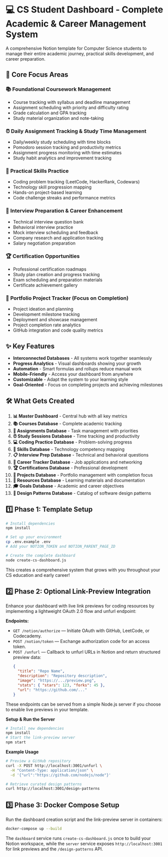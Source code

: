 # 💻 CS Student Dashboard - Complete Academic & Career Management System

A comprehensive Notion template for Computer Science students to manage their entire academic journey, practical skills development, and career preparation.

## 🎯 **Core Focus Areas**

### 📚 **Foundational Coursework Management**
- Course tracking with syllabus and deadline management
- Assignment scheduling with priority and difficulty rating
- Grade calculation and GPA tracking
- Study material organization and note-taking

### ⏰ **Daily Assignment Tracking & Study Time Management**
- Daily/weekly study scheduling with time blocks
- Pomodoro session tracking and productivity metrics
- Assignment progress monitoring with time estimates
- Study habit analytics and improvement tracking

### 💪 **Practical Skills Practice**
- Coding problem tracking (LeetCode, HackerRank, Codewars)
- Technology skill progression mapping
- Hands-on project-based learning
- Code challenge streaks and performance metrics

### 🎤 **Interview Preparation & Career Enhancement**
- Technical interview question bank
- Behavioral interview practice
- Mock interview scheduling and feedback
- Company research and application tracking
- Salary negotiation preparation

### 🏆 **Certification Opportunities**
- Professional certification roadmaps
- Study plan creation and progress tracking
- Exam scheduling and preparation materials
- Certificate achievement gallery

### 🚀 **Portfolio Project Tracker** (Focus on Completion)
- Project ideation and planning
- Development milestone tracking
- Deployment and showcase management
- Project completion rate analytics
- GitHub integration and code quality metrics

## ✨ **Key Features**

- **Interconnected Databases** - All systems work together seamlessly
- **Progress Analytics** - Visual dashboards showing your growth
- **Automation** - Smart formulas and rollups reduce manual work
- **Mobile-Friendly** - Access your dashboard from anywhere
- **Customizable** - Adapt the system to your learning style
- **Goal-Oriented** - Focus on completing projects and achieving milestones

## 🛠️ **What Gets Created**

1. **📊 Master Dashboard** - Central hub with all key metrics
2. **📚 Courses Database** - Complete academic tracking
3. **📝 Assignments Database** - Task management with priorities
4. **⏰ Study Sessions Database** - Time tracking and productivity
5. **💻 Coding Practice Database** - Problem-solving progress
6. **🎯 Skills Database** - Technology competency mapping
7. **📋 Interview Prep Database** - Technical and behavioral questions
8. **🏢 Career Tracker Database** - Job applications and networking
9. **🏆 Certifications Database** - Professional development
10. **🚀 Projects Database** - Portfolio management with completion focus
11. **📖 Resources Database** - Learning materials and documentation
12. **🎓 Goals Database** - Academic and career objectives
13. **📐 Design Patterns Database** - Catalog of software design patterns

## 1️⃣ Phase 1: Template Setup

```bash
# Install dependencies
npm install

# Set up your environment
cp .env.example .env
# Add your NOTION_TOKEN and NOTION_PARENT_PAGE_ID

# Create the complete dashboard
node create-cs-dashboard.js
```

This creates a comprehensive system that grows with you throughout your CS education and early career!

## 2️⃣ Phase 2: Optional Link-Preview Integration

Enhance your dashboard with live link previews for coding resources by implementing a lightweight OAuth 2.0 flow and unfurl endpoint:

**Endpoints:**
- `GET /notion/authorize` — Initiate OAuth with GitHub, LeetCode, or Codecademy.
- `POST /notion/token` — Exchange authorization code for an access token.
- `POST /unfurl` — Callback to unfurl URLs in Notion and return structured preview data:
  ```json
  {
    "title": "Repo Name",
    "description": "Repository description",
    "image": "https://.../preview.png",
    "stats": { "stars": 123, "forks": 45 },
    "url": "https://github.com/..."
  }
  ```
  
These endpoints can be served from a simple Node.js server if you choose to enable live previews in your template.

**Setup & Run the Server**
```bash
# Install new dependencies
npm install
# Start the link-preview server
npm start
```

**Example Usage**
```bash
# Preview a GitHub repository
curl -X POST http://localhost:3001/unfurl \
  -H "Content-Type: application/json" \
  -d '{"url":"https://github.com/nodejs/node"}'

# Retrieve curated design patterns
curl http://localhost:3001/design-patterns
```

## 3️⃣ Phase 3: Docker Compose Setup

Run the dashboard creation script and the link-preview server in containers:

```bash
docker-compose up --build
```

The `dashboard` service runs `create-cs-dashboard.js` once to build your Notion
workspace, while the `server` service exposes `http://localhost:3001` for link
previews and the `/design-patterns` API.
